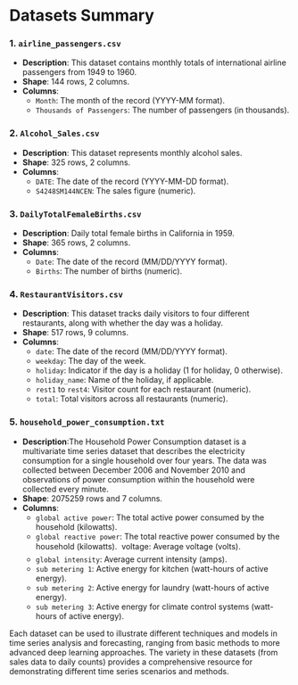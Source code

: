 # Datasets Summary

### 1. `airline_passengers.csv`
- **Description**: This dataset contains monthly totals of international airline passengers from 1949 to 1960.
- **Shape**: 144 rows, 2 columns.
- **Columns**: 
  - `Month`: The month of the record (YYYY-MM format).
  - `Thousands of Passengers`: The number of passengers (in thousands).

### 2. `Alcohol_Sales.csv`
- **Description**: This dataset represents monthly alcohol sales.
- **Shape**: 325 rows, 2 columns.
- **Columns**:
  - `DATE`: The date of the record (YYYY-MM-DD format).
  - `S4248SM144NCEN`: The sales figure (numeric).

### 3. `DailyTotalFemaleBirths.csv`
- **Description**: Daily total female births in California in 1959.
- **Shape**: 365 rows, 2 columns.
- **Columns**:
  - `Date`: The date of the record (MM/DD/YYYY format).
  - `Births`: The number of births (numeric).

### 4. `RestaurantVisitors.csv`
- **Description**: This dataset tracks daily visitors to four different restaurants, along with whether the day was a holiday.
- **Shape**: 517 rows, 9 columns.
- **Columns**:
  - `date`: The date of the record (MM/DD/YYYY format).
  - `weekday`: The day of the week.
  - `holiday`: Indicator if the day is a holiday (1 for holiday, 0 otherwise).
  - `holiday_name`: Name of the holiday, if applicable.
  - `rest1` to `rest4`: Visitor count for each restaurant (numeric).
  - `total`: Total visitors across all restaurants (numeric).


### 5. `household_power_consumption.txt`
- **Description**:The Household Power Consumption dataset is a multivariate time series dataset that describes the electricity consumption for a single household over four years. The data was collected between December 2006 and November 2010 and observations of power consumption within the household were collected every minute.
- **Shape**: 2075259 rows and 7 columns.
- **Columns**:
  - `global active power`: The total active power consumed by the household (kilowatts).
  - `global reactive power`: The total reactive power consumed by the household (kilowatts).  voltage: Average voltage (volts).
  - `global intensity`: Average current intensity (amps).
  - `sub metering 1`: Active energy for kitchen (watt-hours of active energy).
  - `sub metering 2`: Active energy for laundry (watt-hours of active energy).
  - `sub metering 3`: Active energy for climate control systems (watt-hours of active energy).


Each dataset can be used to illustrate different techniques and models in time series analysis and forecasting, ranging from basic methods to more advanced deep learning approaches. The variety in these datasets (from sales data to daily counts) provides a comprehensive resource for demonstrating different time series scenarios and methods.